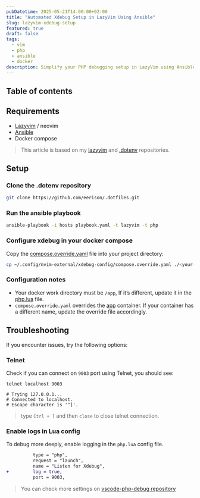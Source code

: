 ```yaml
---
pubDatetime: 2025-05-21T14:00:00+02:00
title: "Automated Xdebug Setup in LazyVim Using Ansible"
slug: lazyvim-xdebug-setup
featured: true
draft: false
tags:
  - vim
  - php
  - ansible
  - docker
description: Simplify your PHP debugging setup in LazyVim using Ansible and Docker. A step-by-step guide to Xdebug integration.
---
```


## Table of contents

## Requirements

- [Lazyvim][lazyvim] / neovim
- [Ansible][ansible]
- Docker compose

> This article is based on my [lazyvim](https://github.com/eerison/lazyvim) and [.dotenv][dotenv] repositories.

## Setup

### Clone the .dotenv repository
```bash
git clone https://github.com/eerison/.dotfiles.git
```
### Run the ansible playbook
```bash
ansible-playbook -i hosts playbook.yaml -t lazyvim -t php
```
### Configure xdebug in your docker compose

Copy the [compose.override.yaml][compose-yaml] file into your project directory:
```bash
cp ~/.config/nvim-external/xdebug-config/compose.override.yaml ./<your-project-path>
```
### Configuration notes

- Your docker work directory must be `/app`, If it’s different, update it in the [php.lua][php-config] file.
- `compose.override.yaml` overrides the [app][app-container] container. If your container has a different name, update the override file accordingly.

## Troubleshooting

If you encounter issues, try the following options:

### Telnet

Check if you can connect on `9003` port using Telnet, you should see:
```
telnet localhost 9003

# Trying 127.0.0.1...
# Connected to localhost.
# Escape character is '^]'.
```
> type `Ctrl + ]` and then `close` to close telnet connection.

### Enable logs in Lua config
To debug more deeply, enable logging in the `php.lua` config file.
```diff
          type = "php",
          request = "launch",
          name = "Listen for Xdebug",
+         log = true,
          port = 9003,
```

> You can check more settings on [vscode-php-debug repository][vscode-config]

[dotenv]: https://github.com/eerison/.dotfiles
[vscode-config]: https://github.com/xdebug/vscode-php-debug?tab=readme-ov-file#supported-launchjson-settings
[app-container]: https://gist.github.com/eerison/a505bd545524ce99babe44653201b7dc#file-compose-override-yaml-L2
[php-config]: https://github.com/eerison/lazyvim/blob/main/lua/plugins/php.lua#L23
[lazyvim]: https://www.lazyvim.org/installation
[ansible]: https://docs.ansible.com/ansible/latest/installation_guide/intro_installation.html#pipx-install
[compose-yaml]: https://gist.github.com/eerison/a505bd545524ce99babe44653201b7dc#file-compose-override-yaml
[astro-paper-commits]: https://github.com/satnaing/astro-paper/commits/main/
[git-cherry-pick]: https://git-scm.com/docs/git-cherry-pick
